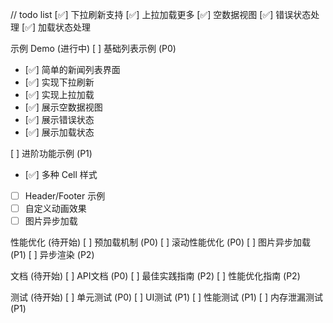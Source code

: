 // todo list
[✅] 下拉刷新支持
[✅] 上拉加载更多
[✅] 空数据视图
[✅] 错误状态处理
[✅] 加载状态处理

示例 Demo (进行中)
[ ] 基础列表示例 (P0)
  - [✅] 简单的新闻列表界面
  - [✅] 实现下拉刷新
  - [✅] 实现上拉加载
  - [✅] 展示空数据视图
  - [✅] 展示错误状态
  - [✅] 展示加载状态

[ ] 进阶功能示例 (P1)
  - [✅] 多种 Cell 样式
  - [ ] Header/Footer 示例
  - [ ] 自定义动画效果
  - [ ] 图片异步加载

性能优化 (待开始)
[ ] 预加载机制 (P0)
[ ] 滚动性能优化 (P0)
[ ] 图片异步加载 (P1)
[ ] 异步渲染 (P2)

文档 (待开始)
[ ] API文档 (P0)
[ ] 最佳实践指南 (P2)
[ ] 性能优化指南 (P2)

测试 (待开始)
[ ] 单元测试 (P0)
[ ] UI测试 (P1)
[ ] 性能测试 (P1)
[ ] 内存泄漏测试 (P1)
